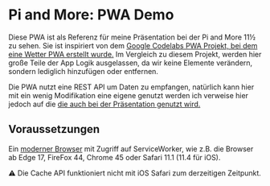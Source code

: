 # Pi and More: PWA Demo
Diese PWA ist als Referenz für meine Präsentation bei der Pi and More 11½ zu sehen. Sie ist inspiriert von dem [Google Codelabs PWA Projekt, bei dem eine Wetter PWA erstellt wurde.](https://codelabs.developers.google.com/codelabs/your-first-pwapp/#0) Im Vergleich zu diesem Projekt, werden hier große Teile der App Logik ausgelassen, da wir keine Elemente verändern, sondern lediglich hinzufügen oder entfernen.

Die PWA nutzt eine REST API um Daten zu empfangen, natürlich kann hier mit ein wenig Modifikation eine eigene genutzt werden ich verweise hier jedoch auf die [die auch bei der Präsentation genutzt wird.](https://github.com/itshoro/PWA_Demo_REST_API)

## Voraussetzungen
Ein [moderner Browser](https://caniuse.com/#search=ServiceWorker) mit Zugriff auf ServiceWorker, wie z.B. die Browser ab Edge 17, FireFox 44, Chrome 45 oder Safari 11.1 (11.4 für iOS).

⚠️ Die Cache API funktioniert nicht mit iOS Safari zum derzeitigen Zeitpunkt.